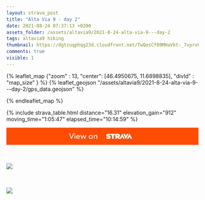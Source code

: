 ```yaml
---
layout: strava_post
title: "Alta Via 9 - day 2"
date: 2021-08-24 07:37:13 +0200
assets_folder: /assets/altavia9/2021-8-24-alta-via-9---day-2
tags: altavia9 hiking
thumbnail: https://dgtzuqphqg23d.cloudfront.net/TwQosCf09MHaVkt-_7vprvOV_yiwLIRWg1GdNadkt_I-472x1024.jpg
comments: true
visible: 1
---
```



{% leaflet_map {"zoom" : 13,
                  "center": [46.4950675, 11.6898835],
                 "divId" : "map_size" } %}
    {% leaflet_geojson "/assets/altavia9/2021-8-24-alta-via-9---day-2/gps_data.geojson" %}

{% endleaflet_map %}





{% include strava_table.html distance="16.31" elevation_gain="912" moving_time="1:05:47" elapsed_time="10:14:59" %}

[![](/assets/strava.jpg)](https://www.strava.com/activities/5847195467)


<br />

![](https://dgtzuqphqg23d.cloudfront.net/TwQosCf09MHaVkt-_7vprvOV_yiwLIRWg1GdNadkt_I-472x1024.jpg)


<br />

![](https://dgtzuqphqg23d.cloudfront.net/1IBnDIGdqugxZkxh03zmfw6BSgCbtqDNr_UfMfrG8yw-576x1024.jpg)
